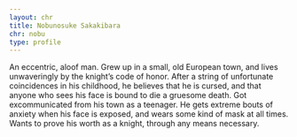 ```yaml
---
layout: chr
title: Nobunosuke Sakakibara
chr: nobu
type: profile
---
```

An eccentric, aloof man. Grew up in a small, old European town, and lives unwaveringly by the knight’s code of honor. After a string of unfortunate coincidences in his childhood, he believes that he is cursed, and that anyone who sees his face is bound to die a gruesome death. Got excommunicated from his town as a teenager. He gets extreme bouts of anxiety when his face is exposed, and wears some kind of mask at all times. Wants to prove his worth as a knight, through any means necessary.